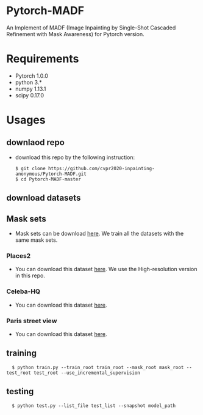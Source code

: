 # Pytorch-MADF

An Implement of MADF (Image Inpainting by Single-Shot Cascaded Refinement with Mask Awareness) for Pytorch version.

# Requirements
  - Pytorch 1.0.0
  - python 3.*
  - numpy 1.13.1
  - scipy 0.17.0
  
  
# Usages
  ## downlaod repo
  - download this repo by the following instruction:
  
        $ git clone https://github.com/cvpr2020-inpainting-anonymous/Pytorch-MADF.git
        $ cd Pytorch-MADF-master
      
  ## download datasets
  
  ## Mask sets
  - Mask sets can be download [here](https://nv-adlr.github.io/publication/partialconv-inpainting). We train all the datasets with the same mask sets.


  ### Places2
  - You can download this dataset [here](http://places2.csail.mit.edu/download.html). We use the High-resolution version in this repo.
    
  
  ### Celeba-HQ
  - You can download this dataset [here]().
  
  ### Paris street view
  - You can download this dataset [here]().
 
  ## training
  
      $ python train.py --train_root train_root --mask_root mask_root --test_root test_root --use_incremental_supervision  
      
  ## testing
  
      $ python test.py --list_file test_list --snapshot model_path
